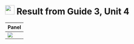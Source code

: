 # <img src="https://i.ibb.co/bQyL8SZ/imagen-removebg-preview.png" height="30"> Result from **Guide 3**, **Unit 4**
| Panel |
|-|
| <img src="https://i.ibb.co/DbxPKt1/Guia3U4.png"> |
